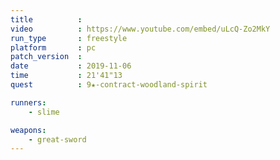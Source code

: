 ```yaml
---
title          :
video          : https://www.youtube.com/embed/uLcQ-Zo2MkY
run_type       : freestyle
platform       : pc
patch_version  : 
date           : 2019-11-06
time           : 21'41"13
quest          : 9★-contract-woodland-spirit

runners:
    - slime

weapons:
    - great-sword
---
```


